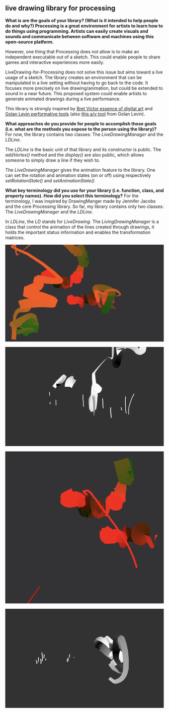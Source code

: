 ## live drawing library for processing

**What is are the goals of your library? (What is it intended to help people do and why?)
Processing is a great environment for artists to learn how to do things using programming. Artists can easily create visuals and sounds and communicate between software and machines using this open-source platform.**

However, one thing that Processing does not allow is to make an independent executable out of a sketch. This could enable people to share games and interactive experiences more easily.    

LiveDrawing-for-Processing does not solve this issue but aims toward a live usage of a sketch. The library creates an environment that can be manipulated in a live setting without having to go back to the code. It focuses more precisely on live drawing/animation, but could be extended to sound in a near future. This proposed system could enable artists to generate animated drawings during a live performance.

This library is strongly inspired by [Bret Victor essence of digital art](https://www.youtube.com/watch?v=ZfytHvgHybA) and [Golan Levin performative tools](http://www.flong.com/projects/yellowtail/) (also [this a/v tool](http://www.flong.com/projects/aves/) from Golan Levin).


**What approaches do you provide for people to accomplish those goals (i.e. what are the methods you expose to the person using the library)?**
For now, the library contains two classes: The _LiveDrawingManager_ and the _LDLine_.

The _LDLine_ is the basic unit of that library and its constructor is public. The _addVertex()_ method and the _display()_ are also public, which allows someone to simply draw a line if they wish to.

The _LiveDrawingManager_ gives the animation feature to the library. One can set the rotation and animation states (on or off) using respectively _setRotationState()_ and _setAnimationState()_


**What key terminology did you use for your library (i.e. function, class, and property names). How did you select this terminology?**
For the terminology, I was inspired by DrawingManger made by Jennifer Jacobs and the core Processing library. So far, my library contains only two classes: The _LiveDrawingManager_ and the _LDLine_.

In _LDLine_, the _LD_ stands for _LiveDrawing_. The _LivingDrawingManager_ is a class that control the animation of the lines created through drawings, it holds the important status information and enables the transformation matrices.


![LiveDrawing0](https://github.com/CSVAD/sam/blob/master/projects/week7/LiveDrawing0.png)

![LiveDrawing1](https://github.com/CSVAD/sam/blob/master/projects/week7/LiveDrawing1.png)

![LiveDrawing2](https://github.com/CSVAD/sam/blob/master/projects/week7/LiveDrawing2.png)

![LiveDrawing3](https://github.com/CSVAD/sam/blob/master/projects/week7/LiveDrawing3.png)
